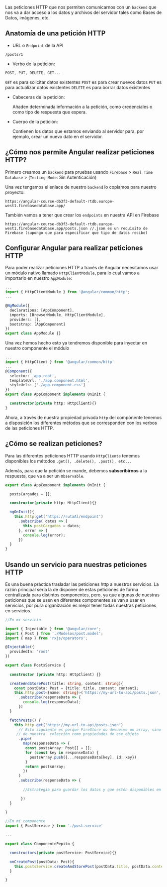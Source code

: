
Las peticiones HTTP que nos permiten comunicarnos con un `backend` que nos va a dar acceso a los datos y archivos del servidor tales como Bases de Datos, imágenes, etc.

## Anatomía de una petición HTTP

*  URL o `Endpoint` de la API

```
/posts/1
```

* Verbo de la petición:

```
POST, PUT, DELETE, GET...
```
 
 `GET` es para solicitar datos existentes
 `POST` es para crear nuevos datos
 `PUT` es para actualizar datos existentes
 `DELETE` es para borrar datos existentes
 
* Cabeceras de la petición:

	Añaden determinada información a la petición, como credenciales o como tipo de respuesta que espera.

* Cuerpo de la petición:

	Contienen los datos que estamos enviando al servidor para, por ejemplo, crear un nuevo dato en el servidor.

## ¿Cómo nos permite Angular realizar peticiones HTTP?

Primero creamos un `backend` para pruebas usando `Firebase` > `Real Time Database` > (`Testing Mode`: Sin Autenticación)

Una vez tengamos el enlace de nuestro `backend` lo copiamos para nuestro proyecto:

```
https://angular-course-db3f3-default-rtdb.europe-west1.firebasedatabase.app/
```

También vamos a tener que crear los `endpoints` en nuestra API en Firebase
```
https://angular-course-db3f3-default-rtdb.europe-west1.firebasedatabase.app/posts.json //.json es un requisito de Firebase (supongo que para especificar que tipo de datos recibe)
```


## Configurar Angular para realizar peticiones HTTP

Para poder realizar peticiones HTTP a través de Angular necesitamos usar un módulo nativo llamado `HttpClientModule`, para lo cual vamos a importarlo en nuestro `AppModule`:

```typescript
...
import { HttpClientModule } from '@angular/common/http';
...

@NgModule({
  declarations: [AppComponent],
  imports: [BrowserModule, HttpClientModule],
  providers: [],
  bootstrap: [AppComponent]
})
export class AppModule {}
```

Una vez hemos hecho esto ya tendremos disponible para inyectar en nuestro componente el módulo

```typescript
...
import { HttpClient } from '@angular/common/http'
...
@Component({
  selector: 'app-root',
  templateUrl: './app.component.html',
  styleUrls: ['./app.component.css']
})
export class AppComponent implements OnInit {

  constructor(private http: HttpClient){}
}

```

Ahora, a través de nuestra propiedad privada `http` del componente tenemos a disposición los diferentes métodos que se corresponden con los verbos de las peticiones HTTP.

## ¿Cómo se realizan peticiones?

Para las diferentes peticiones HTTP usando `HttpCliente` tenemos disponibles los métodos `.get(), .delete(), .post(), etc...`

Además, para que la petición se mande, debemos **subscribirnos** a la respuesta, que va a ser un `Observable`.

```typescript
export class AppComponent implements OnInit {

  postsCargados = [];

  constructor(private http: HttpClient){}

  ngOnInit(){
    this.http.get('https://rutaAl/endpoint')
      .subscribe( datos => {
        this.postCargados = datos;
      }, error => {
        console.log(error);
      })
  }
}

```


## Usando un servicio para nuestras peticiones HTTP

Es una buena práctica trasladar las peticiones http a nuestros servicios. La razón principal sería la de disponer de estas peticiones de forma centralizada para distintos componentes, pero, ya que algunas de nuestras peticiones que se usen en diferentes componentes se van a usar en servicios, por pura organización es mejor tener todas nuestras peticiones en servicios.

```typescript
//En mi servicio

import { Injectable } from '@angular/core';
import { Post } from './Modelos/post.model';
import { map } from 'rxjs/operators';

@Injectable({
  providedIn: 'root'
})

export class PostsService {
  
  constructor (private http: HttpClient) {}

  createAndStorePost(title: string, content: string){
    const postData: Post = {title: title, content: content};
    this.http.post<{name: string}>('https://my-url-to-api/posts.json', postData)
      .subscribe(responseData => {
        console.log(responseData);
      })
  }

  fetchPosts() {
    this.http.get('https://my-url-to-api/posts.json')
      // Esto siguiente es porque FireStore no devuelve un array, sino un objeto con todos los datos
	 // de nuestra  colección como propiedades de ese objeto
	  .pipe(
	    map(responseData => {
	     const postsArray: Post[] = [];
	     for (const key in responseData) {
	       postsArray.push({...responseData[key], id: key})
	     }
	     return postsArray;
	    })
	  )
	  .subscribe(responseData => {
  	     
		//Estrategia para guardar los datos y que estén disponibles en el componente		

       })
  }

}
```

```typescript
//En mi componente
import { PostService } from './post.service'

...

export class ComponentePepito {

  constructors(private postService: PostService){}

  onCreatePost(postData: Post){
    this.postsService.createAndStorePost(postData.title, postData.content);
  }

}



```
